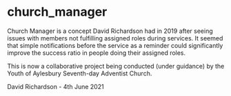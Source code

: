 # church_manager

Church Manager is a concept David Richardson had in 2019 after seeing issues with members not fulfilling assigned roles during services.
It seemed that simple notifications before the service as a reminder could significantly improve the success ratio in people doing their assigned roles.

This is now a collaborative project being conducted (under guidance) by the Youth of Aylesbury Seventh-day Adventist Church.



David Richardson - 4th June 2021
